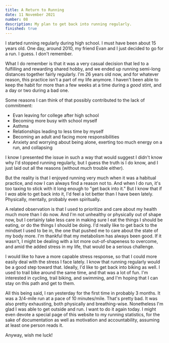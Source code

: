 ```yaml
---
title: A Return to Running
date: 11 November 2021
number: 08
description: My plan to get back into running regularly.
finished: true
---
```


I started running regularly during high school. I must have been about 15 years old. One day, around 2010, my friend Evan and I just decided to go for a run. I guess. I don't remember.

What I do remember is that it was a very casual decision that led to a fulfilling and rewarding shared hobby, and we ended up running semi-long distances together fairly regularly. I'm 26 years old now, and for whatever reason, this practice isn't a part of my life anymore. I haven't been able to keep the habit for more than a few weeks at a time during a *good* stint, and a day or two during a bad one.

Some reasons I can think of that possibly contributed to the lack of commitment:

- Evan leaving for college after high school
- Becoming more busy with school myself
- Asthma
- Relationships leading to less time by myself
- Becoming an adult and facing more responsibilities
- Anxiety and worrying about being alone, exerting too much energy on a run, and collapsing

I know I presented the issue in such a way that would suggest I didn't know why I'd stopped running regularly, but I guess the truth is I do know, and I just laid out all the reasons (without much trouble either).

But the reality is that I enjoyed running very much when it was a habitual practice, and now I can always find a reason not to. And when I do run, it's too taxing to stick with it long enough to "get back into it." But I know that if I *was* able to get back into it, I'd feel a lot better than I have been lately. Physically, mentally, probably even spiritually.

A related observation is that I used to prioritize and care about my health much more than I do now. And I'm not unhealthy or physically out of shape now, but I certainly take less care in making sure I eat the things I should be eating, or do the things I should be doing. I'd really like to get back to the mindset I used to be in, the one that pushed me to care about the state of my body more. I'm thankful that my metabolism has always been good. If it wasn't, I might be dealing with a lot more out-of-shapeness to overcome, and amid the added stress in my life, that would be a serious challenge.

I would like to have a more capable stress response, so that I could more easily deal with the stress I face lately. I know that running regularly would be a good step toward that. Ideally, I'd like to get back into biking as well. I used to trail bike around the same time, and that was a lot of fun. I'm interested in cycling, trail biking, and swimming, and I'm hoping that I can stay on this path and get to them.

All this being said, I ran yesterday for the first time in probably 3 months. It was a 3/4-mile run at a pace of 10 minutes/mile. That's pretty bad. It was also pretty exhausting, both physically and breathing-wise. Nonetheless I'm glad I was able to get outside and run. I want to do it again today. I might even devote a special page of this website to my running statistics, for the sake of documentation as well as motivation and accountability, assuming at least one person reads it.

Anyway, wish me luck!
